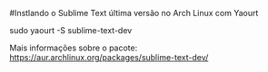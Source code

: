 #Instlando o Sublime Text última versão no Arch Linux com Yaourt

sudo yaourt -S sublime-text-dev

Mais informações sobre o pacote:
https://aur.archlinux.org/packages/sublime-text-dev/